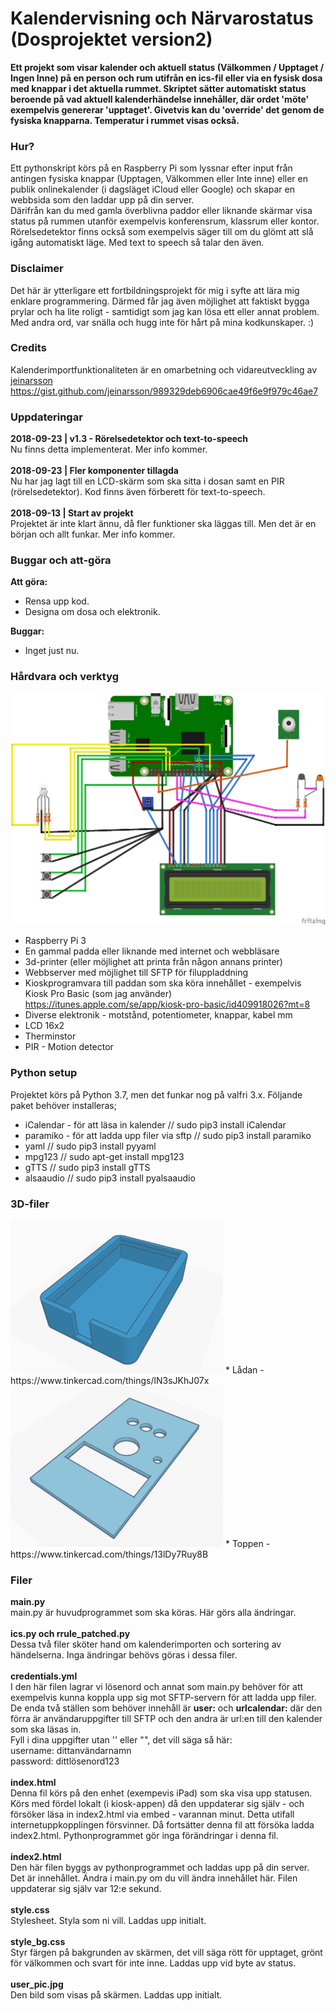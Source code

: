 # Kalendervisning och Närvarostatus (Dosprojektet version2)
__Ett projekt som visar kalender och aktuell status (Välkommen / Upptaget / Ingen Inne) på en person och rum utifrån en ics-fil eller via en fysisk dosa med knappar i det aktuella rummet. Skriptet sätter automatiskt status beroende på vad aktuell kalenderhändelse innehåller, där ordet 'möte' exempelvis genererar 'upptaget'. Givetvis kan du 'override' det genom de fysiska knapparna. Temperatur i rummet visas också.__

### Hur?
Ett pythonskript körs på en Raspberry Pi som lyssnar efter input från antingen fysiska knappar (Upptagen, Välkommen eller Inte inne) eller en publik onlinekalender (i dagsläget iCloud eller Google) och skapar en webbsida som den laddar upp på din server.<br />
Därifrån kan du med gamla överblivna paddor eller liknande skärmar visa status på rummen utanför exempelvis konferensrum, klassrum eller kontor.<br />
Rörelsedetektor finns också som exempelvis säger till om du glömt att slå igång automatiskt läge. Med text to speech så talar den även.

### Disclaimer
Det här är ytterligare ett fortbildningsprojekt för mig i syfte att lära mig enklare programmering. Därmed får jag även möjlighet att faktiskt bygga prylar och ha lite roligt - samtidigt som jag kan lösa ett eller annat problem. Med andra ord, var snälla och hugg inte för hårt på mina kodkunskaper. :)

### Credits
Kalenderimportfunktionaliteten är en omarbetning och vidareutveckling av [jeinarsson](https://gist.github.com/jeinarsson) https://gist.github.com/jeinarsson/989329deb6906cae49f6e9f979c46ae7

### Uppdateringar
__2018-09-23 | v1.3 - Rörelsedetektor och text-to-speech__<br />
Nu finns detta implementerat. Mer info kommer.<br /><br />
__2018-09-23 | Fler komponenter tillagda__<br />
Nu har jag lagt till en LCD-skärm som ska sitta i dosan samt en PIR (rörelsedetektor). Kod finns även förberett för text-to-speech.<br /><br />
__2018-09-13 | Start av projekt__<br />
Projektet är inte klart ännu, då fler funktioner ska läggas till. Men det är en början och allt funkar. Mer info kommer.

### Buggar och att-göra
__Att göra:__
* Rensa upp kod.
* Designa om dosa och elektronik.

__Buggar:__
* Inget just nu.

### Hårdvara och verktyg
![Hardware](https://github.com/mickekring/Kalendervisning-och-N-rvarostatus/raw/master/images/Dosan-v2_bb.png)
* Raspberry Pi 3
* En gammal padda eller liknande med internet och webbläsare
* 3d-printer (eller möjlighet att printa från någon annans printer)
* Webbserver med möjlighet till SFTP för filuppladdning
* Kioskprogramvara till paddan som ska köra innehållet - exempelvis Kiosk Pro Basic (som jag använder) https://itunes.apple.com/se/app/kiosk-pro-basic/id409918026?mt=8
* Diverse elektronik - motstånd, potentiometer, knappar, kabel mm
* LCD 16x2
* Therminstor
* PIR - Motion detector

### Python setup
Projektet körs på Python 3.7, men det funkar nog på valfri 3.x. Följande paket behöver installeras;
* iCalendar - för att läsa in kalender // sudo pip3 install iCalendar
* paramiko - för att ladda upp filer via sftp // sudo pip3 install paramiko
* yaml // sudo pip3 install pyyaml
* mpg123 // sudo apt-get install mpg123
* gTTS // sudo pip3 install gTTS
* alsaaudio // sudo pip3 install pyalsaaudio

### 3D-filer
<img src="https://github.com/mickekring/Kalendervisning-och-N-rvarostatus/raw/master/images/ladan.png" alt="Lådan" width="340">
* Lådan - https://www.tinkercad.com/things/lN3sJKhJ07x

<img src="https://github.com/mickekring/Kalendervisning-och-N-rvarostatus/raw/master/images/toppen.png" alt="Toppen" width="340">
* Toppen - https://www.tinkercad.com/things/13lDy7Ruy8B

### Filer
__main.py__<br />
main.py är huvudprogrammet som ska köras. Här görs alla ändringar.<br /><br />
__ics.py och rrule_patched.py__<br />
Dessa två filer sköter hand om kalenderimporten och sortering av händelserna. Inga ändringar behövs göras i dessa filer.<br /><br />
__credentials.yml__<br />
I den här filen lagrar vi lösenord och annat som main.py behöver för att exempelvis kunna koppla upp sig mot SFTP-servern för att ladda upp filer. De enda två ställen som behöver innehåll är __user:__ och __urlcalendar:__ där den förra är användaruppgifter till SFTP och den andra är url:en till den kalender som ska läsas in.<br />
Fyll i dina uppgifter utan '' eller "", det vill säga så här:<br />
username: dittanvändarnamn<br />
password: dittlösenord123<br /><br />
__index.html__<br />
Denna fil körs på den enhet (exempevis iPad) som ska visa upp statusen. Körs med fördel lokalt (i kiosk-appen) då den uppdaterar sig själv - och försöker läsa in index2.html via embed - varannan minut. Detta utifall internetuppkopplingen försvinner. Då fortsätter denna fil att försöka ladda index2.html. Pythonprogrammet gör inga förändringar i denna fil.<br /><br />
__index2.html__<br />
Den här filen byggs av pythonprogrammet och laddas upp på din server. Det är innehållet. Ändra i main.py om du vill ändra innehållet här. Filen uppdaterar sig själv var 12:e sekund.<br /><br />
__style.css__<br />
Stylesheet. Styla som ni vill. Laddas upp initialt.<br /><br />
__style_bg.css__</br>
Styr färgen på bakgrunden av skärmen, det vill säga rött för upptaget, grönt för välkommen och svart för inte inne. Laddas upp vid byte av status.<br /><br />
__user_pic.jpg__<br />
Den bild som visas på skärmen. Laddas upp initialt.
